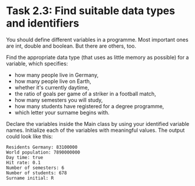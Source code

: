 # Task 2.3: Find suitable data types and identifiers

You should define different variables in a programme. Most important ones are int, double and boolean. But there are
others, too.

Find the appropriate data type (that uses as little memory as possible) for a variable, which specifies:

- how many people live in Germany,
- how many people live on Earth,
- whether it's currently daytime,
- the ratio of goals per game of a striker in a football match,
- how many semesters you will study,
- how many students have registered for a degree programme,
- which letter your surname begins with.

Declare the variables inside the Main class by using your identified variable names. Initialize each of the variables
with meaningful values. The output could look like this:

```
Residents Germany: 83100000
World population: 7890000000
Day time: true
Hit rate: 0.1
Number of semesters: 6
Number of students: 678
Surname initial: R
```